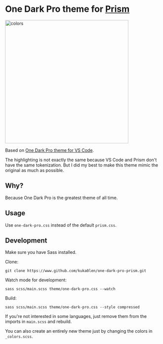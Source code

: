 # One Dark Pro theme for [Prism](https://prismjs.com/)

<img src="https://i.imgur.com/h2jfQHf.png" alt="colors" style="height:400px;" />

Based on [One Dark Pro theme for VS Code](https://github.com/Binaryify/OneDark-Pro).

The highlighting is not exactly the same because VS Code and Prism don't have the same tokenization. But I did my best to make this theme mimic the original as much as possible.

## Why?

Because One Dark Pro is the greatest theme of all time.

## Usage

Use `one-dark-pro.css` instead of the default `prism.css`.

## Development

Make sure you have Sass installed.

Clone:

```shell
git clone https://www.github.com/kuka0len/one-dark-pro-prism.git
```

Watch mode for development:

```shell
sass scss/main.scss theme/one-dark-pro.css --watch
```

Build:

```shell
sass scss/main.scss theme/one-dark-pro.css --style compressed
```

If you're not interested in some languages, just remove them from the imports in `main.scss` and rebuild.

You can also create an entirely new theme just by changing the colors in `_colors.scss`.
